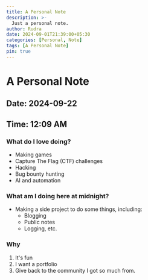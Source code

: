 ```yaml
---
title: A Personal Note
description: >-
  Just a personal note.
author: Rudra
date: 2024-09-01T21:39:00+05:30
categories: [Personal, Note]
tags: [A Personal Note]
pin: true
---
```

# A Personal Note

## Date: 2024-09-22
## Time: 12:09 AM 

### What do I love doing?
- Making games
- Capture The Flag (CTF) challenges
- Hacking
- Bug bounty hunting
- AI and automation

### What am I doing here at midnight?
- Making a side project to do some things, including:
  - Blogging
  - Public notes
  - Logging, etc.

### Why
1. It's fun
2. I want a portfolio
3. Give back to the community I got so much from.
